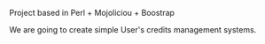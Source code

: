 Project based in Perl + Mojoliciou + Boostrap

We are going to create simple User's credits management systems.

